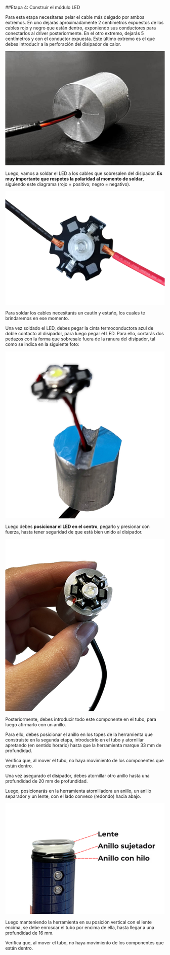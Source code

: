 ##Etapa 4: Construir el módulo LED

Para esta etapa necesitaras pelar el cable más delgado por ambos extremos. En uno dejarás
aproximadamente 2 centímetros expuestos de los cables rojo y negro que están dentro,
exponiendo sus conductores para conectarlos al driver posteriormente. En el otro extremo,
dejarás 5 centímetros y con el conductor expuesta. Este último extremo es el que debes
introducir a la perforación del disipador de calor.


![](images/Aluminio.JPG)

Luego, vamos a soldar el LED a los cables que sobresalen del disipador. **Es muy importante
que respetes la polaridad al momento de soldar**, siguiendo este diagrama (rojo =
positivo; negro = negativo).


![](images/LED_cables.png)

Para soldar los cables necesitarás un cautín y estaño, los cuales te brindaremos en ese
momento.

Una vez soldado el LED, debes pegar la cinta termoconductora azul de doble contacto al
disipador, para luego pegar el LED. Para ello, cortarás dos pedazos con la forma que
sobresale fuera de la ranura del disipador, tal como se indica en la siguiente foto:

![](images/Extra.jpeg)


Luego debes **posicionar el LED en el centro**, pegarlo y presionar con fuerza, hasta tener
seguridad de que está bien unido al disipador.



![](images/LED_montado.jpg)

Posteriormente, debes introducir todo este componente en el tubo, para luego afirmarlo con un anillo.

Para ello, debes posicionar el anillo en los topes de la herramienta que construiste en la
segunda etapa, introducirlo en el tubo y atornillar apretando (en sentido horario) hasta que
la herramienta marque 33 mm de profundidad.

Verifica que, al mover el tubo, no haya movimiento de los componentes que están dentro.

Una vez asegurado el disipador, debes atornillar otro anillo hasta una profundidad de 20 mm
de profundidad.

Luego, posicionarás en la herramienta atornilladora un anillo, un anillo separador y un lente,
con el lado convexo (redondo) hacia abajo.

![](images/Grafico_herramienta.png)

Luego manteniendo la herramienta en su posición vertical con el lente encima, se debe
enroscar el tubo por encima de ella, hasta llegar a una profundidad de 16 mm.

Verifica que, al mover el tubo, no haya movimiento de los componentes que están dentro.